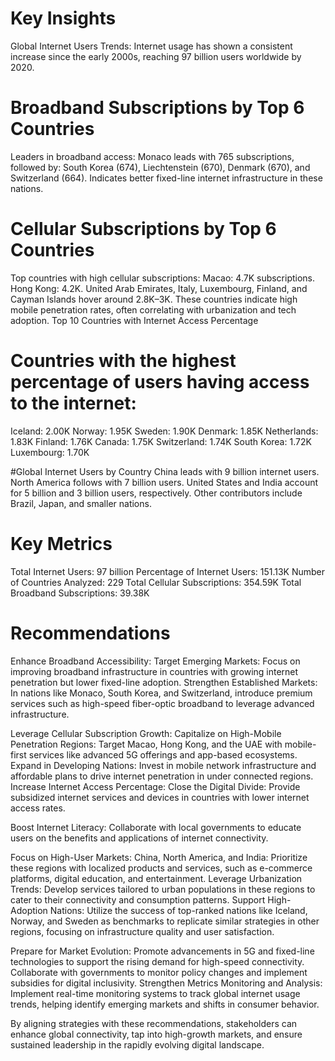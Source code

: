 # Key Insights

Global Internet Users Trends:
Internet usage has shown a consistent increase since the early 2000s, reaching 97 billion users worldwide by 2020.

# Broadband Subscriptions by Top 6 Countries
Leaders in broadband access:
Monaco leads with 765 subscriptions, followed by:
South Korea (674), Liechtenstein (670), Denmark (670), and Switzerland (664).
Indicates better fixed-line internet infrastructure in these nations.
 

# Cellular Subscriptions by Top 6 Countries
Top countries with high cellular subscriptions:
Macao: 4.7K subscriptions.
Hong Kong: 4.2K.
United Arab Emirates, Italy, Luxembourg, Finland, and Cayman Islands hover around 2.8K–3K.
These countries indicate high mobile penetration rates, often correlating with urbanization and tech adoption.
Top 10 Countries with Internet Access Percentage

# Countries with the highest percentage of users having access to the internet:
Iceland: 2.00K
Norway: 1.95K
Sweden: 1.90K
Denmark: 1.85K
Netherlands: 1.83K
Finland: 1.76K
Canada: 1.75K
Switzerland: 1.74K
South Korea: 1.72K
Luxembourg: 1.70K

#Global Internet Users by Country
China leads with 9 billion internet users.
North America follows with 7 billion users.
United States and India account for 5 billion and 3 billion users, respectively.
Other contributors include Brazil, Japan, and smaller nations.

# Key Metrics
Total Internet Users: 97 billion
Percentage of Internet Users: 151.13K
Number of Countries Analyzed: 229
Total Cellular Subscriptions: 354.59K
Total Broadband Subscriptions: 39.38K

# Recommendations

Enhance Broadband Accessibility:
Target Emerging Markets: Focus on improving broadband infrastructure in countries with growing internet penetration but lower fixed-line adoption.
Strengthen Established Markets: In nations like Monaco, South Korea, and Switzerland, introduce premium services such as high-speed fiber-optic broadband to leverage advanced infrastructure.

Leverage Cellular Subscription Growth:
Capitalize on High-Mobile Penetration Regions: Target Macao, Hong Kong, and the UAE with mobile-first services like advanced 5G offerings and app-based ecosystems.
Expand in Developing Nations: Invest in mobile network infrastructure and affordable plans to drive internet penetration in under connected regions.
Increase Internet Access Percentage:
Close the Digital Divide: Provide subsidized internet services and devices in countries with lower internet access rates.

Boost Internet Literacy: Collaborate with local governments to educate users on the benefits and applications of internet connectivity.

Focus on High-User Markets:
China, North America, and India: Prioritize these regions with localized products and services, such as e-commerce platforms, digital education, and entertainment.
Leverage Urbanization Trends: Develop services tailored to urban populations in these regions to cater to their connectivity and consumption patterns.
Support High-Adoption Nations:
Utilize the success of top-ranked nations like Iceland, Norway, and Sweden as benchmarks to replicate similar strategies in other regions, focusing on infrastructure quality and user satisfaction.

Prepare for Market Evolution:
Promote advancements in 5G and fixed-line technologies to support the rising demand for high-speed connectivity.
Collaborate with governments to monitor policy changes and implement subsidies for digital inclusivity.
Strengthen Metrics Monitoring and Analysis:
Implement real-time monitoring systems to track global internet usage trends, helping identify emerging markets and shifts in consumer behavior.

By aligning strategies with these recommendations, stakeholders can enhance global connectivity, tap into high-growth markets, and ensure sustained leadership in the rapidly evolving digital landscape.

 

